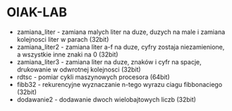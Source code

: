 # OIAK-LAB
* zamiana_liter - zamiana malych liter na duze, duzych na male i zamiana kolejnosci liter w parach (32bit)
* zamiana_liter2 - zamiana liter a-f na duze, cyfry zostaja niezamienione, a wszystkie inne znaki na 0 (32bit)
* zamiana_liter3 - zamiana liter na duze, znaków i cyfr na spacje, drukowanie w odwrotnej kolejnosci (32bit)
* rdtsc - pomiar cykli maszynowych procesora  (64bit)
* fibb32 - rekurencyjne wyznaczanie n-tego wyrazu ciagu fibbonaciego  (32bit)
* dodawanie2 - dodawanie dwoch wielobajtowych liczb (32bit)
